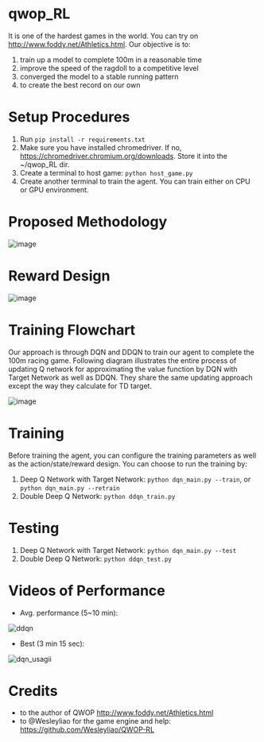 # qwop_RL
It is one of the hardest games in the world. You can try on http://www.foddy.net/Athletics.html.
Our objective is to:
1) train up a model to complete 100m in a reasonable time
2) improve the speed of the ragdoll to a competitive level
3) converged the model to a stable running pattern
4) to create the best record on our own

# Setup Procedures
1) Run `pip install -r requirements.txt`
2) Make sure you have installed chromedriver. If no, https://chromedriver.chromium.org/downloads. Store it into the ~/qwop_RL dir.
3) Create a terminal to host game:
    `python host_game.py`
4) Create another terminal to train the agent. You can train either on CPU or GPU environment.

# Proposed Methodology
![image](https://user-images.githubusercontent.com/69416199/163233261-24721c28-1641-4fdf-bd45-5d97c5a6f57d.png)

# Reward Design
![image](https://user-images.githubusercontent.com/69416199/163232728-0fad0aa0-7d4d-484c-9199-214eb28e1348.png)

# Training Flowchart
Our approach is through DQN and DDQN to train our agent to complete the 100m racing game. Following diagram illustrates the entire process of updating Q network for approximating the value function by DQN with Target Network as well as DDQN. They share the same updating approach except the way they calculate for TD target.

![image](https://user-images.githubusercontent.com/69416199/161551941-4612d814-ab15-4d43-97c1-3109cd0eca6a.png)

# Training
Before training the agent, you can configure the training parameters as well as the action/state/reward design. You can choose to run the training by:
1) Deep Q Network with Target Network: `python dqn_main.py --train`, or `python dqn_main.py --retrain`
2) Double Deep Q Network: `python ddqn_train.py`

# Testing
1) Deep Q Network with Target Network: `python dqn_main.py --test`
2) Double Deep Q Network: `python ddqn_test.py`

# Videos of Performance
- Avg. performance (5~10 min):

![ddqn](https://user-images.githubusercontent.com/69416199/164024874-0ac85441-90ee-4327-b2a6-95d02877a164.gif)

- Best (3 min 15 sec): 

![dqn_usagii](https://user-images.githubusercontent.com/69416199/164024976-0fcea2ab-8909-49d9-b253-50e708183322.gif)

# Credits
- to the author of QWOP http://www.foddy.net/Athletics.html
- to @Wesleyliao for the game engine and help: https://github.com/Wesleyliao/QWOP-RL
